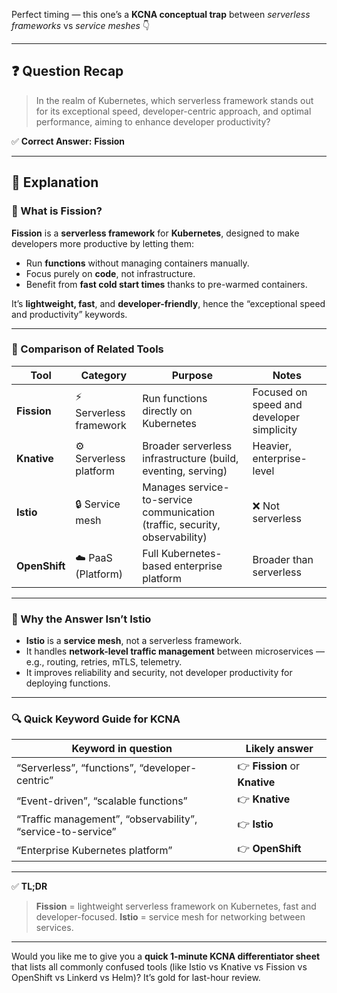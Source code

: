 Perfect timing — this one’s a **KCNA conceptual trap** between *serverless frameworks* vs *service meshes* 👇

---

## ❓ Question Recap

> In the realm of Kubernetes, which serverless framework stands out for its exceptional speed, developer-centric approach, and optimal performance, aiming to enhance developer productivity?

✅ **Correct Answer:** **Fission**

---

## 🧠 Explanation

### 🔹 What is **Fission**?

**Fission** is a **serverless framework** for **Kubernetes**, designed to make developers more productive by letting them:

* Run **functions** without managing containers manually.
* Focus purely on **code**, not infrastructure.
* Benefit from **fast cold start times** thanks to pre-warmed containers.

It’s **lightweight, fast**, and **developer-friendly**, hence the “exceptional speed and productivity” keywords.

---

### 🔹 Comparison of Related Tools

| Tool          | Category               | Purpose                                                                     | Notes                                     |
| ------------- | ---------------------- | --------------------------------------------------------------------------- | ----------------------------------------- |
| **Fission**   | ⚡ Serverless framework | Run functions directly on Kubernetes                                        | Focused on speed and developer simplicity |
| **Knative**   | ⚙️ Serverless platform | Broader serverless infrastructure (build, eventing, serving)                | Heavier, enterprise-level                 |
| **Istio**     | 🔒 Service mesh        | Manages service-to-service communication (traffic, security, observability) | ❌ Not serverless                          |
| **OpenShift** | ☁️ PaaS (Platform)     | Full Kubernetes-based enterprise platform                                   | Broader than serverless                   |

---

### 🧩 Why the Answer Isn’t Istio

* **Istio** is a **service mesh**, not a serverless framework.
* It handles **network-level traffic management** between microservices — e.g., routing, retries, mTLS, telemetry.
* It improves reliability and security, not developer productivity for deploying functions.

---

### 🔍 Quick Keyword Guide for KCNA

| Keyword in question                                         | Likely answer                 |
| ----------------------------------------------------------- | ----------------------------- |
| “Serverless”, “functions”, “developer-centric”              | 👉 **Fission** or **Knative** |
| “Event-driven”, “scalable functions”                        | 👉 **Knative**                |
| “Traffic management”, “observability”, “service-to-service” | 👉 **Istio**                  |
| “Enterprise Kubernetes platform”                            | 👉 **OpenShift**              |

---

✅ **TL;DR**

> **Fission** = lightweight serverless framework on Kubernetes, fast and developer-focused.
> **Istio** = service mesh for networking between services.

---

Would you like me to give you a **quick 1-minute KCNA differentiator sheet** that lists all commonly confused tools (like Istio vs Knative vs Fission vs OpenShift vs Linkerd vs Helm)? It’s gold for last-hour review.

